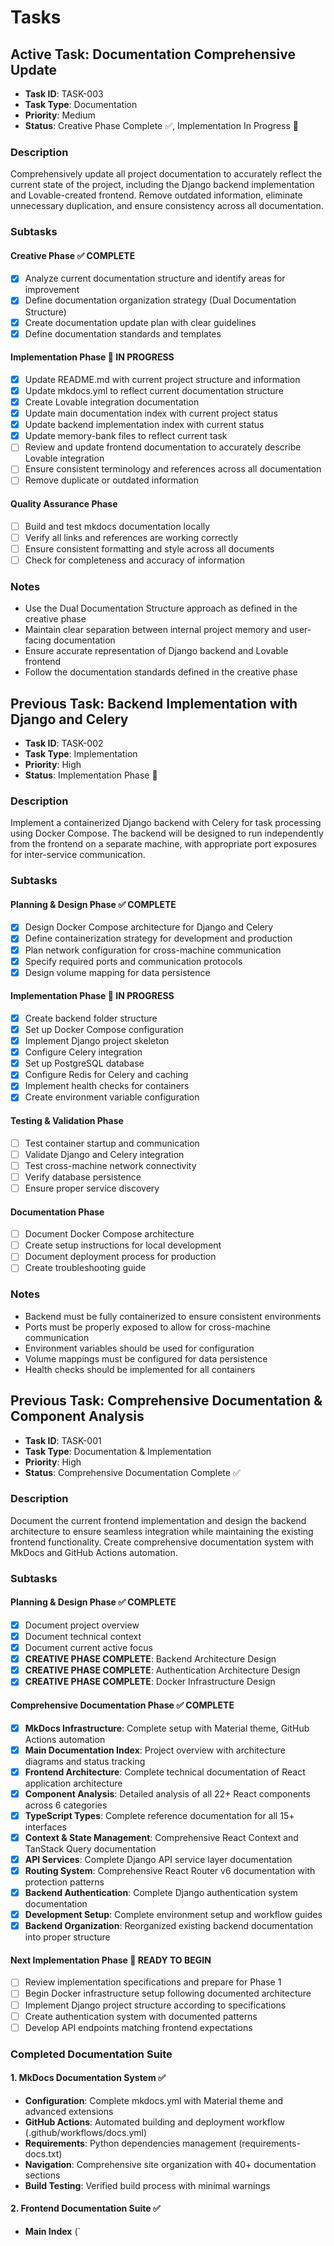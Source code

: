 # Tasks

## Active Task: Documentation Comprehensive Update

- **Task ID**: TASK-003
- **Task Type**: Documentation
- **Priority**: Medium
- **Status**: Creative Phase Complete ✅, Implementation In Progress 🚧

### Description

Comprehensively update all project documentation to accurately reflect the current state of the project, including the Django backend implementation and Lovable-created frontend. Remove outdated information, eliminate unnecessary duplication, and ensure consistency across all documentation.

### Subtasks

#### Creative Phase ✅ COMPLETE

- [x] Analyze current documentation structure and identify areas for improvement
- [x] Define documentation organization strategy (Dual Documentation Structure)
- [x] Create documentation update plan with clear guidelines
- [x] Define documentation standards and templates

#### Implementation Phase 🚧 IN PROGRESS

- [x] Update README.md with current project structure and information
- [x] Update mkdocs.yml to reflect current documentation structure
- [x] Create Lovable integration documentation
- [x] Update main documentation index with current project status
- [x] Update backend implementation index with current status
- [x] Update memory-bank files to reflect current task
- [ ] Review and update frontend documentation to accurately describe Lovable integration
- [ ] Ensure consistent terminology and references across all documentation
- [ ] Remove duplicate or outdated information

#### Quality Assurance Phase

- [ ] Build and test mkdocs documentation locally
- [ ] Verify all links and references are working correctly
- [ ] Ensure consistent formatting and style across all documents
- [ ] Check for completeness and accuracy of information

### Notes

- Use the Dual Documentation Structure approach as defined in the creative phase
- Maintain clear separation between internal project memory and user-facing documentation
- Ensure accurate representation of Django backend and Lovable frontend
- Follow the documentation standards defined in the creative phase

## Previous Task: Backend Implementation with Django and Celery

- **Task ID**: TASK-002
- **Task Type**: Implementation
- **Priority**: High
- **Status**: Implementation Phase 🚧

### Description

Implement a containerized Django backend with Celery for task processing using Docker Compose. The backend will be designed to run independently from the frontend on a separate machine, with appropriate port exposures for inter-service communication.

### Subtasks

#### Planning & Design Phase ✅ COMPLETE

- [x] Design Docker Compose architecture for Django and Celery
- [x] Define containerization strategy for development and production
- [x] Plan network configuration for cross-machine communication
- [x] Specify required ports and communication protocols
- [x] Design volume mapping for data persistence

#### Implementation Phase 🚧 IN PROGRESS

- [x] Create backend folder structure
- [x] Set up Docker Compose configuration
- [x] Implement Django project skeleton
- [x] Configure Celery integration
- [x] Set up PostgreSQL database
- [x] Configure Redis for Celery and caching
- [x] Implement health checks for containers
- [x] Create environment variable configuration

#### Testing & Validation Phase

- [ ] Test container startup and communication
- [ ] Validate Django and Celery integration
- [ ] Test cross-machine network connectivity
- [ ] Verify database persistence
- [ ] Ensure proper service discovery

#### Documentation Phase

- [ ] Document Docker Compose architecture
- [ ] Create setup instructions for local development
- [ ] Document deployment process for production
- [ ] Create troubleshooting guide

### Notes

- Backend must be fully containerized to ensure consistent environments
- Ports must be properly exposed to allow for cross-machine communication
- Environment variables should be used for configuration
- Volume mappings must be configured for data persistence
- Health checks should be implemented for all containers

## Previous Task: Comprehensive Documentation & Component Analysis

- **Task ID**: TASK-001
- **Task Type**: Documentation & Implementation
- **Priority**: High
- **Status**: Comprehensive Documentation Complete ✅

### Description

Document the current frontend implementation and design the backend architecture to ensure seamless integration while maintaining the existing frontend functionality. Create comprehensive documentation system with MkDocs and GitHub Actions automation.

### Subtasks

#### Planning & Design Phase ✅ COMPLETE

- [x] Document project overview
- [x] Document technical context
- [x] Document current active focus
- [x] **CREATIVE PHASE COMPLETE**: Backend Architecture Design
- [x] **CREATIVE PHASE COMPLETE**: Authentication Architecture Design
- [x] **CREATIVE PHASE COMPLETE**: Docker Infrastructure Design

#### Comprehensive Documentation Phase ✅ COMPLETE

- [x] **MkDocs Infrastructure**: Complete setup with Material theme, GitHub Actions automation
- [x] **Main Documentation Index**: Project overview with architecture diagrams and status tracking
- [x] **Frontend Architecture**: Complete technical documentation of React application architecture
- [x] **Component Analysis**: Detailed analysis of all 22+ React components across 6 categories
- [x] **TypeScript Types**: Complete reference documentation for all 15+ interfaces
- [x] **Context & State Management**: Comprehensive React Context and TanStack Query documentation
- [x] **API Services**: Complete Django API service layer documentation
- [x] **Routing System**: Comprehensive React Router v6 documentation with protection patterns
- [x] **Backend Authentication**: Complete Django authentication system documentation
- [x] **Development Setup**: Complete environment setup and workflow guides
- [x] **Backend Organization**: Reorganized existing backend documentation into proper structure

#### Next Implementation Phase 🚧 READY TO BEGIN

- [ ] Review implementation specifications and prepare for Phase 1
- [ ] Begin Docker infrastructure setup following documented architecture
- [ ] Implement Django project structure according to specifications
- [ ] Create authentication system with documented patterns
- [ ] Develop API endpoints matching frontend expectations

### Completed Documentation Suite

#### 1. MkDocs Documentation System ✅

- **Configuration**: Complete mkdocs.yml with Material theme and advanced extensions
- **GitHub Actions**: Automated building and deployment workflow (.github/workflows/docs.yml)
- **Requirements**: Python dependencies management (requirements-docs.txt)
- **Navigation**: Comprehensive site organization with 40+ documentation sections
- **Build Testing**: Verified build process with minimal warnings

#### 2. Frontend Documentation Suite ✅

- **Main Index** (`
